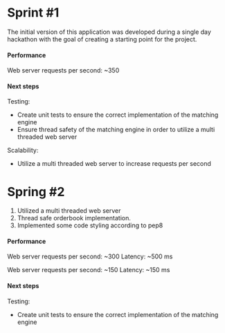 # Sprint #1
The initial version of this application was developed during a single day hackathon with the goal of creating a starting point for the project.

#### Performance
Web server requests per second: ~350

#### Next steps
Testing:
- Create unit tests to ensure the correct implementation of the matching engine
- Ensure thread safety of the matching engine in order to utilize a multi threaded web server

Scalability:
- Utilize a multi threaded web server to increase requests per second

# Spring #2
1. Utilized a multi threaded web server 
2. Thread safe orderbook implementation.
3. Implemented some code styling according to pep8

#### Performance
Web server requests per second: ~300
Latency: ~500 ms

Web server requests per second: ~150
Latency: ~150 ms

#### Next steps
Testing:
- Create unit tests to ensure the correct implementation of the matching engine
